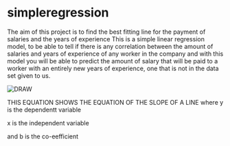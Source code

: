 

# simpleregression
The aim of this project is to find the best fitting line for the payment of salaries and the years of experience
This is a simple linear regression model, to be able to tell if there is any correlation between the amount of salaries and years of experience of any worker in the company and with this model you will be able to predict the amount of salary that will be paid to a worker with an entirely new years of experience, one that is not in the data set given to us.

![DRAW](https://user-images.githubusercontent.com/58475710/129511993-8f33a9ac-409f-49dc-8ccf-8024476028c7.png)


THIS EQUATION SHOWS THE EQUATION OF THE SLOPE OF A LINE
where y is the dependentt variable 

x is the independent variable 

and b is the co-eefficient
